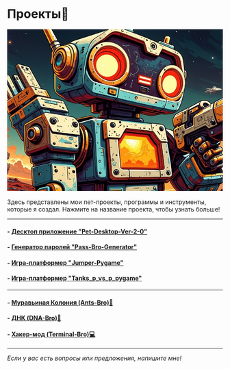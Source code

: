 # <div class="animate__animated animate__bounce">Проекты🤖</div>
<link rel="stylesheet" href="https://cdnjs.cloudflare.com/ajax/libs/animate.css/4.1.1/animate.min.css">

![robot](images/robot.jpg)

Здесь представлены мои пет-проекты, программы и инструменты, которые я создал. Нажмите на название проекта, чтобы узнать больше!

---

#### - [Десктоп приложение "Pet-Desktop-Ver-2-0"](project1.md)
#### - [Генератор паролей "Pass-Bro-Generator"](project2.md)
#### - [Игра-платформер "Jumper-Pygame"](project3.md)
#### - [Игра-платформер "Tanks_p_vs_p_pygame"](project4.md)

---

#### - [Муравьиная Колония (Ants-Bro)🐜](ant_colony/ants.html)
#### - [ДНК (DNA-Bro)🧬](..//graphs/dna/dna.html)
#### - [Хакер-мод (Terminal-Bro)💻](../hacking/hacking.md)

---

*Если у вас есть вопросы или предложения, напишите мне!*

